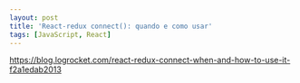 ```yaml
---
layout: post
title: 'React-redux connect(): quando e como usar'
tags: [JavaScript, React]
---
```


<https://blog.logrocket.com/react-redux-connect-when-and-how-to-use-it-f2a1edab2013>
